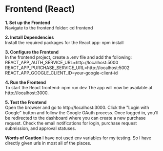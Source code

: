 # Frontend (React)  
**1. Set up the Frontend**  
Navigate to the frontend folder:
cd frontend  

**2. Install Dependencies**  
Install the required packages for the React app:
npm install  

**3. Configure the Frontend**  
In the frontend project, create a .env file and add the following:
REACT_APP_AUTH_SERVICE_URL=http://localhost:5000
REACT_APP_PURCHASE_SERVICE_URL=http://localhost:5002
REACT_APP_GOOGLE_CLIENT_ID=your-google-client-id  

**4. Run the Frontend**  
To start the React frontend:
npm run dev
The app will now be available at http://localhost:3000.  

**5. Test the Frontend**  
Open the browser and go to http://localhost:3000.
Click the "Login with Google" button and follow the Google OAuth process.
Once logged in, you'll be redirected to the dashboard where you can create a new purchase request.
Check the email notifications for login, purchase request submission, and approval statuses.

**Words of Caution**   I have not used env variables for my testing. So I have directly given urls in most all of the places.
